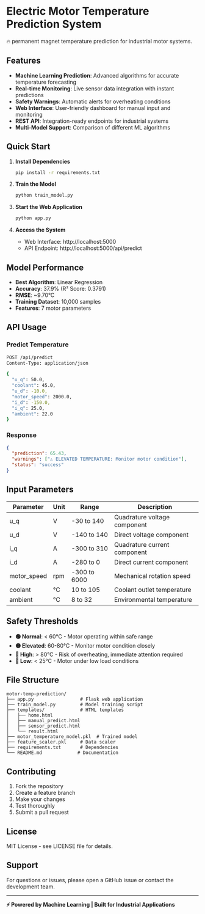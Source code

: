 # Electric Motor Temperature Prediction System

🔥 permanent magnet temperature prediction for industrial motor systems.

## Features

- **Machine Learning Prediction**: Advanced algorithms for accurate temperature forecasting
- **Real-time Monitoring**: Live sensor data integration with instant predictions
- **Safety Warnings**: Automatic alerts for overheating conditions
- **Web Interface**: User-friendly dashboard for manual input and monitoring
- **REST API**: Integration-ready endpoints for industrial systems
- **Multi-Model Support**: Comparison of different ML algorithms

## Quick Start

1. **Install Dependencies**
   ```bash
   pip install -r requirements.txt
   ```

2. **Train the Model**
   ```bash
   python train_model.py
   ```

3. **Start the Web Application**
   ```bash
   python app.py
   ```

4. **Access the System**
   - Web Interface: http://localhost:5000
   - API Endpoint: http://localhost:5000/api/predict

## Model Performance

- **Best Algorithm**: Linear Regression
- **Accuracy**: 37.9% (R² Score: 0.3791)
- **RMSE**: ~9.70°C
- **Training Dataset**: 10,000 samples
- **Features**: 7 motor parameters

## API Usage

### Predict Temperature
```bash
POST /api/predict
Content-Type: application/json

{
  "u_q": 50.0,
  "coolant": 45.0,
  "u_d": -10.0,
  "motor_speed": 2000.0,
  "i_d": -150.0,
  "i_q": 25.0,
  "ambient": 22.0
}
```

### Response
```json
{
  "prediction": 65.43,
  "warnings": ["⚠️ ELEVATED TEMPERATURE: Monitor motor condition"],
  "status": "success"
}
```

## Input Parameters

| Parameter | Unit | Range | Description |
|-----------|------|-------|-------------|
| u_q | V | -30 to 140 | Quadrature voltage component |
| u_d | V | -140 to 140 | Direct voltage component |
| i_q | A | -300 to 310 | Quadrature current component |
| i_d | A | -280 to 0 | Direct current component |
| motor_speed | rpm | -300 to 6000 | Mechanical rotation speed |
| coolant | °C | 10 to 105 | Coolant outlet temperature |
| ambient | °C | 8 to 32 | Environmental temperature |

## Safety Thresholds

- **🟢 Normal**: < 60°C - Motor operating within safe range
- **🟡 Elevated**: 60-80°C - Monitor motor condition closely  
- **🔴 High**: > 80°C - Risk of overheating, immediate attention required
- **🔵 Low**: < 25°C - Motor under low load conditions

## File Structure

```
motor-temp-prediction/
├── app.py                 # Flask web application
├── train_model.py         # Model training script  
├── templates/             # HTML templates
│   ├── home.html
│   ├── manual_predict.html
│   ├── sensor_predict.html
│   └── result.html
├── motor_temperature_model.pkl  # Trained model
├── feature_scaler.pkl     # Data scaler
├── requirements.txt       # Dependencies
└── README.md             # Documentation
```

## Contributing

1. Fork the repository
2. Create a feature branch
3. Make your changes
4. Test thoroughly
5. Submit a pull request

## License

MIT License - see LICENSE file for details.

## Support

For questions or issues, please open a GitHub issue or contact the development team.

---
**⚡ Powered by Machine Learning | Built for Industrial Applications**
